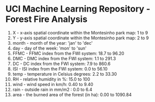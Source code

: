 # UCI Machine Learning Repository - Forest Fire Analysis

1. X - x-axis spatial coordinate within the Montesinho park map: 1 to 9
2. Y - y-axis spatial coordinate within the Montesinho park map: 2 to 9
3. month - month of the year: 'jan' to 'dec'
4. day - day of the week: 'mon' to 'sun'
5. FFMC - FFMC index from the FWI system: 18.7 to 96.20
6. DMC - DMC index from the FWI system: 1.1 to 291.3
7. DC - DC index from the FWI system: 7.9 to 860.6
8. ISI - ISI index from the FWI system: 0.0 to 56.10
9. temp - temperature in Celsius degrees: 2.2 to 33.30
10. RH - relative humidity in %: 15.0 to 100
11. wind - wind speed in km/h: 0.40 to 9.40
12. rain - outside rain in mm/m2 : 0.0 to 6.4
13. area - the burned area of the forest (in ha): 0.00 to 1090.84

